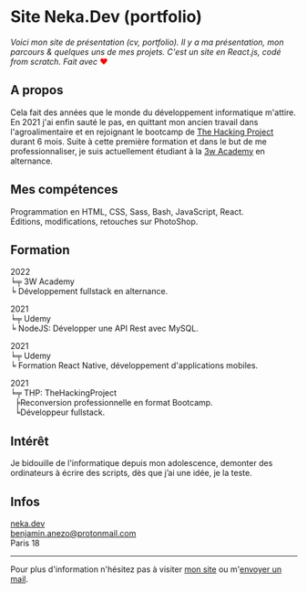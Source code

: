 # Site Neka.Dev (portfolio)

*Voici mon site de présentation (cv, portfolio). Il y a ma présentation, mon parcours & quelques uns de mes projets. C'est un site en React.js, codé from scratch.
Fait avec* <span style="color:red;">❤</span>

## A propos

Cela fait des années que le monde du développement informatique m'attire. En 2021 j'ai enfin sauté le pas, en quittant mon ancien travail dans l'agroalimentaire et en rejoignant le bootcamp de [The Hacking Project](https://www.thehackingproject.org/) durant 6 mois. Suite à cette première formation et dans le but de me professionnaliser, je suis actuellement étudiant à la [3w Academy](https://3wa.fr/) en alternance.

## Mes compétences

Programmation en HTML, CSS, Sass, Bash, JavaScript, React.  
Éditions, modifications, retouches sur PhotoShop.

## Formation

2022  
╘╤ 3W Academy  
╘ Développement fullstack en alternance.  

2021  
╘╤ Udemy  
╘ NodeJS: Développer une API Rest avec MySQL.  

2021  
╘╤ Udemy  
╘ Formation React Native, développement d'applications mobiles.  

2021  
╘╤ THP: TheHackingProject  
      ╞Reconversion professionnelle en format Bootcamp.  
      ╘Développeur fullstack.  

## Intérêt
Je bidouille de l'informatique depuis mon adolescence, demonter des ordinateurs à écrire des scripts, dès que j’ai une idée, je la teste.

## Infos
[neka.dev](https://neka.dev/)  
benjamin.anezo@protonmail.com  
Paris 18  
___
Pour plus d'information n'hésitez pas à visiter [mon site](https://neka.dev/) ou m'[envoyer un mail](mailto:benjamin.anezo@protonmail.com).
